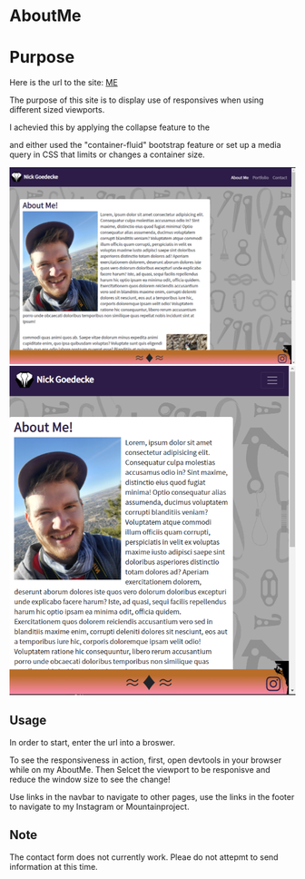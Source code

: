 # AboutMe

# Purpose

Here is the url to the site:
<a href="https://perkyderm.github.io/AboutMe/">ME</a>

The purpose of this site is to display use of responsives when using different sized viewports.

I achevied this by applying the collapse feature to the <nav> and either used the "container-fluid" bootstrap feature or set up a media query in CSS that limits or changes a container size.

![alt text](./assets/largescreen.png)
![alt text](./assets/Smallscreen.png)

# Usage

In order to start, enter the url into a broswer.

To see the responsiveness in action, first, open devtools in your browser while on my AboutMe. Then Selcet the viewport to be responisve and reduce the window size to see the change!

Use links in the navbar to navigate to other pages, use the links in the footer to navigate to my Instagram or Mountainproject.

# Note

The contact form does not currently work. Pleae do not attepmt to send information at this time.
